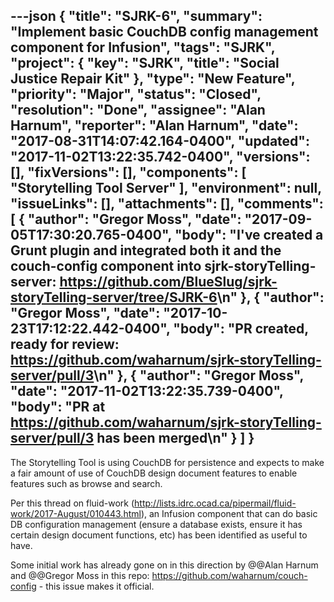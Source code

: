 ---json
{
  "title": "SJRK-6",
  "summary": "Implement basic CouchDB config management component for Infusion",
  "tags": "SJRK",
  "project": {
    "key": "SJRK",
    "title": "Social Justice Repair Kit"
  },
  "type": "New Feature",
  "priority": "Major",
  "status": "Closed",
  "resolution": "Done",
  "assignee": "Alan Harnum",
  "reporter": "Alan Harnum",
  "date": "2017-08-31T14:07:42.164-0400",
  "updated": "2017-11-02T13:22:35.742-0400",
  "versions": [],
  "fixVersions": [],
  "components": [
    "Storytelling Tool Server"
  ],
  "environment": null,
  "issueLinks": [],
  "attachments": [],
  "comments": [
    {
      "author": "Gregor Moss",
      "date": "2017-09-05T17:30:20.765-0400",
      "body": "I've created a Grunt plugin and integrated both it and the couch-config component into sjrk-storyTelling-server: <https://github.com/BlueSlug/sjrk-storyTelling-server/tree/SJRK-6>\n"
    },
    {
      "author": "Gregor Moss",
      "date": "2017-10-23T17:12:22.442-0400",
      "body": "PR created, ready for review: <https://github.com/waharnum/sjrk-storyTelling-server/pull/3>\n"
    },
    {
      "author": "Gregor Moss",
      "date": "2017-11-02T13:22:35.739-0400",
      "body": "PR at <https://github.com/waharnum/sjrk-storyTelling-server/pull/3> has been merged\n"
    }
  ]
}
---
The Storytelling Tool is using CouchDB for persistence and expects to make a fair amount of use of CouchDB design document features to enable features such as browse and search.

Per this thread on fluid-work (<http://lists.idrc.ocad.ca/pipermail/fluid-work/2017-August/010443.html>), an Infusion component that can do basic DB configuration management (ensure a database exists, ensure it has certain design document functions, etc) has been identified as useful to have.

Some initial work has already gone on in this direction by @@Alan Harnum and @@Gregor Moss in this repo: <https://github.com/waharnum/couch-config> - this issue makes it official.

        